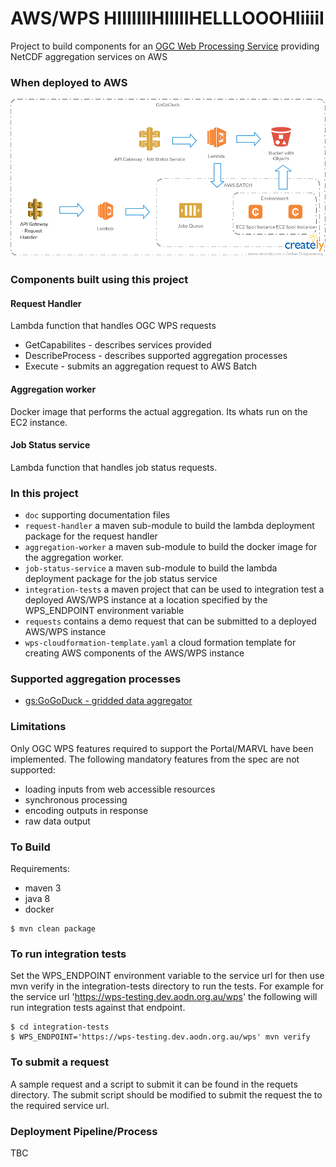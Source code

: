 AWS/WPS HIIIIIIIHIIIIIHELLLOOOHIiiiiI
=======

Project to build components for an [OGC Web Processing Service](http://www.opengeospatial.org/standards/wps) providing NetCDF aggregation services on AWS   

### When deployed to AWS

![Overview](doc/Overview.png)

### Components built using this project

#### Request Handler

Lambda function that handles OGC WPS requests
  - GetCapabilites - describes services provided
  - DescribeProcess - describes supported aggregation processes
  - Execute - submits an aggregation request to AWS Batch

#### Aggregation worker

Docker image that performs the actual aggregation.  Its whats run on the EC2 instance.

#### Job Status service

Lambda function that handles job status requests.
 
### In this project

- ```doc``` supporting documentation files
- ```request-handler```  a maven sub-module to build the lambda deployment package for the request handler
- ```aggregation-worker``` a maven sub-module to build the docker image for the aggregation worker.
- ```job-status-service``` a maven sub-module to build the lambda deployment package for the job status service
- ```integration-tests``` a maven project that can be used to integration test a deployed AWS/WPS instance at a 
location specified by the WPS_ENDPOINT environment variable    
- ```requests``` contains a demo request that can be submitted to a deployed AWS/WPS instance
- ```wps-cloudformation-template.yaml``` a cloud formation template for creating AWS components of the AWS/WPS instance

### Supported aggregation processes

 * [gs:GoGoDuck - gridded data aggregator](doc/GoGoDuck.md)
 
### Limitations

Only OGC WPS features required to support the Portal/MARVL have been implemented. 
The following mandatory features from the spec are not supported:

 - loading inputs from web accessible resources
 - synchronous processing
 - encoding outputs in response
 - raw data output
 
### To Build

Requirements:
 
  * maven 3
  * java 8
  * docker

```
$ mvn clean package
```

### To run integration tests

Set the WPS_ENDPOINT environment variable to the service url for then use mvn verify in the integration-tests directory
to run the tests.  For example for the service url 'https://wps-testing.dev.aodn.org.au/wps' the following will 
run integration tests against that endpoint.

```
$ cd integration-tests
$ WPS_ENDPOINT='https://wps-testing.dev.aodn.org.au/wps' mvn verify
```
### To submit a request

A sample request and a script to submit it can be found in the requets directory.   The submit script should be modified
 to submit the request the to the required service url. 

    
### Deployment Pipeline/Process

TBC
